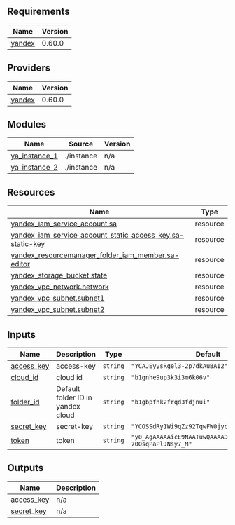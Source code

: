 <!-- BEGIN_TF_DOCS -->
## Requirements

| Name | Version |
|------|---------|
| <a name="requirement_yandex"></a> [yandex](#requirement\_yandex) | 0.60.0 |

## Providers

| Name | Version |
|------|---------|
| <a name="provider_yandex"></a> [yandex](#provider\_yandex) | 0.60.0 |

## Modules

| Name | Source | Version |
|------|--------|---------|
| <a name="module_ya_instance_1"></a> [ya\_instance\_1](#module\_ya\_instance\_1) | ./instance | n/a |
| <a name="module_ya_instance_2"></a> [ya\_instance\_2](#module\_ya\_instance\_2) | ./instance | n/a |

## Resources

| Name | Type |
|------|------|
| [yandex_iam_service_account.sa](https://registry.terraform.io/providers/yandex-cloud/yandex/0.60.0/docs/resources/iam_service_account) | resource |
| [yandex_iam_service_account_static_access_key.sa-static-key](https://registry.terraform.io/providers/yandex-cloud/yandex/0.60.0/docs/resources/iam_service_account_static_access_key) | resource |
| [yandex_resourcemanager_folder_iam_member.sa-editor](https://registry.terraform.io/providers/yandex-cloud/yandex/0.60.0/docs/resources/resourcemanager_folder_iam_member) | resource |
| [yandex_storage_bucket.state](https://registry.terraform.io/providers/yandex-cloud/yandex/0.60.0/docs/resources/storage_bucket) | resource |
| [yandex_vpc_network.network](https://registry.terraform.io/providers/yandex-cloud/yandex/0.60.0/docs/resources/vpc_network) | resource |
| [yandex_vpc_subnet.subnet1](https://registry.terraform.io/providers/yandex-cloud/yandex/0.60.0/docs/resources/vpc_subnet) | resource |
| [yandex_vpc_subnet.subnet2](https://registry.terraform.io/providers/yandex-cloud/yandex/0.60.0/docs/resources/vpc_subnet) | resource |

## Inputs

| Name | Description | Type | Default | Required |
|------|-------------|------|---------|:--------:|
| <a name="input_access_key"></a> [access\_key](#input\_access\_key) | access-key | `string` | `"YCAJEyysRgel3-2p7dkAuBAI2"` | no |
| <a name="input_cloud_id"></a> [cloud\_id](#input\_cloud\_id) | cloud id | `string` | `"b1gnhe9up3k3i3m6k06v"` | no |
| <a name="input_folder_id"></a> [folder\_id](#input\_folder\_id) | Default folder ID in yandex cloud | `string` | `"b1gbpfhk2frqd3fdjnui"` | no |
| <a name="input_secret_key"></a> [secret\_key](#input\_secret\_key) | secret-key | `string` | `"YCOSSdRy1Wi9qZz92TqwFW0jycMwPZBHbUWx_ewM"` | no |
| <a name="input_token"></a> [token](#input\_token) | token | `string` | `"y0_AgAAAAAicE9NAATuwQAAAADjkWIeTh7XqphlQr-70OsqPaPlJNsy7_M"` | no |

## Outputs

| Name | Description |
|------|-------------|
| <a name="output_access_key"></a> [access\_key](#output\_access\_key) | n/a |
| <a name="output_secret_key"></a> [secret\_key](#output\_secret\_key) | n/a |
<!-- END_TF_DOCS -->